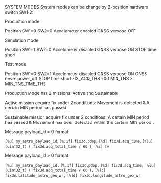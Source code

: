SYSTEM MODES
System modes can be change by 2-position hardware switch SW1-2:

Production mode

Position SW1=0 SW2=0
Accelometer enabled
GNSS verbose OFF


Simulation mode

Position SW1=1 SW2=0
Accelometer disabled
GNSS verbose ON
STOP time short

Test mode

Position SW1=0 SW2=1
Accelometer disabled
GNSS verbose ON
GNSS never power_off
STOP time short
FIX_ACQ_THS 600
MIN_TNS 3
MIN_TNS_TIME_THS


Production Mode has 2 missions: Active and Sustainable

Active mission acquire fix under 2 conditions: Movement is detected & A certain MIN period has passed. 

Sustainable mission acquire fix under 2 conditions: A certain MIN period has passed & Movement has been detected within the certain MIN period .


Message payload_id = 0 format:

`[%u] my_astro_payload_id`,
`[%.1f] fix3d.pdop`,
`[%d] fix3d.acq_time`,
`[%lu] (uint32_t) ( fix3d.acq_total_time / 60 )`,
`[%s] fv`

Message payload_id > 0 format:

`[%u] my_astro_payload_id,`
`[%.1f] fix3d.pdop,`
`[%d] fix3d.acq_time,`
`[%lu] (uint32_t) ( fix3d.acq_total_time / 60 ),`
`[%ld] fix3d.latitude_astro_geo_wr,`
`[%ld] fix3d.longitude_astro_geo_wr`